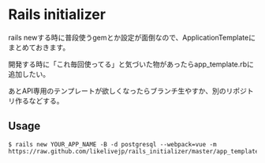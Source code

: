 # Rails initializer

rails newする時に普段使うgemとか設定が面倒なので、ApplicationTemplateにまとめておきます。

開発する時に「これ毎回使ってる」と気づいた物があったらapp_template.rbに追加したい。

あとAPI専用のテンプレートが欲しくなったらブランチ生やすか、別のリポジトリ作るなどする。

## Usage

```
$ rails new YOUR_APP_NAME -B -d postgresql --webpack=vue -m https://raw.github.com/likelivejp/rails_initializer/master/app_template.rb
```

